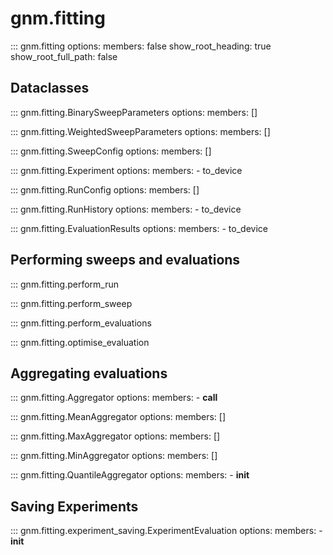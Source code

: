 # gnm.fitting

::: gnm.fitting
    options:
      members: false
      show_root_heading: true
      show_root_full_path: false
    
## Dataclasses

::: gnm.fitting.BinarySweepParameters
    options:
        members: []

::: gnm.fitting.WeightedSweepParameters
    options:
        members: []

::: gnm.fitting.SweepConfig
    options:
        members: []

::: gnm.fitting.Experiment
    options:
        members: 
            - to_device

::: gnm.fitting.RunConfig
    options:
        members: []

::: gnm.fitting.RunHistory
    options:
        members: 
            - to_device

::: gnm.fitting.EvaluationResults
    options:
        members: 
            - to_device

## Performing sweeps and evaluations

::: gnm.fitting.perform_run

::: gnm.fitting.perform_sweep

::: gnm.fitting.perform_evaluations

::: gnm.fitting.optimise_evaluation

## Aggregating evaluations

::: gnm.fitting.Aggregator
    options:
        members:
            - __call__

::: gnm.fitting.MeanAggregator
    options:
        members: []

::: gnm.fitting.MaxAggregator
    options:
        members: []

::: gnm.fitting.MinAggregator
    options:
        members: []

::: gnm.fitting.QuantileAggregator
    options:
        members: 
            - __init__


## Saving Experiments

::: gnm.fitting.experiment_saving.ExperimentEvaluation
    options:
        members: 
            - __init__
